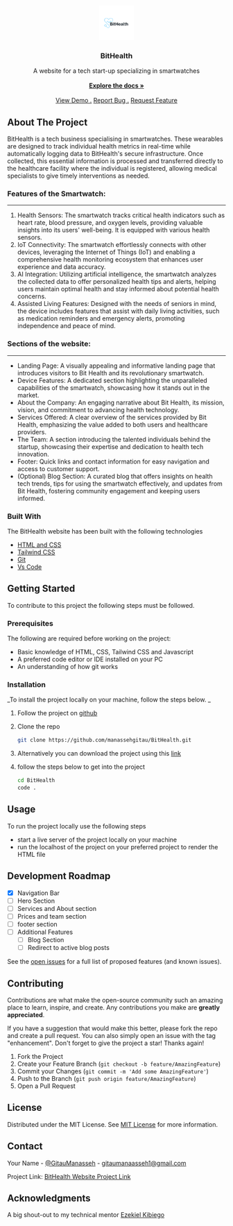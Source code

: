 
<br/>
<div align="center">
<a href="https://github.com/manassehgitau/BitHealth">
<img src="./assets/imgs/bitHealth.png" alt="Logo" width="80" height="80">
</a>
<h3 align="center">BitHealth</h3>
<p align="center">
A website for a tech start-up specializing in smartwatches
<br/>
<br/>
<a href="https://github.com/manassehgitau/BitHealth/blob/main/README.md"><strong>Explore the docs »</strong></a>
<br/>
<br/>
<a href="https://manassehgitau.github.io/BitHealth/">View Demo .</a>  
<a href="https://github.com/manassehgitau/BitHealth/issues">Report Bug .</a>
<a href="https://github.com/manassehgitau/BitHealth/issues">Request Feature</a>
</p>
</div>

 ## About The Project 

 <!-- > An Image of the screenshot is added -->

<!-- ![Product Screenshot](./assets/imgs/hero.png) -->

BitHealth is a tech business specialising in smartwatches. These wearables are designed to track individual health metrics in real-time while automatically logging data to BitHealth's secure infrastructure. Once collected, this essential information is processed and transferred directly to the healthcare facility where the individual is registered, allowing medical specialists to give timely interventions as needed.

### Features of the Smartwatch:
---

1. Health Sensors: The smartwatch tracks critical health indicators such as heart rate, blood pressure, and oxygen levels, providing valuable insights into its users' well-being. It is equipped with various health sensors.
2. IoT Connectivity: The smartwatch effortlessly connects with other devices, leveraging the Internet of Things (IoT) and enabling a comprehensive health monitoring ecosystem that enhances user experience and data accuracy.
3. AI Integration: Utilizing artificial intelligence, the smartwatch analyzes the collected data to offer personalized health tips and alerts, helping users maintain optimal health and stay informed about potential health concerns.
4. Assisted Living Features: Designed with the needs of seniors in mind, the device includes features that assist with daily living activities, such as medication reminders and emergency alerts, promoting independence and peace of mind.


### Sections of the website:
---

- Landing Page: A visually appealing and informative landing page that introduces visitors to Bit Health and its revolutionary smartwatch.
- Device Features: A dedicated section highlighting the unparalleled capabilities of the smartwatch, showcasing how it stands out in the market.
- About the Company: An engaging narrative about Bit Health, its mission, vision, and commitment to advancing health technology.
- Services Offered: A clear overview of the services provided by Bit Health, emphasizing the value added to both users and healthcare providers.
- The Team: A section introducing the talented individuals behind the startup, showcasing their expertise and dedication to health tech innovation.
- Footer: Quick links and contact information for easy navigation and access to customer support.
- (Optional) Blog Section: A curated blog that offers insights on health tech trends, tips for using the smartwatch effectively, and updates from Bit Health, fostering community engagement and keeping users informed.



 ### Built With
The BitHealth website has been built with the following technologies
- [HTML and CSS]()
- [Tailwind CSS]()
- [Git]()
- [Vs Code]()

 ## Getting Started
To contribute to this project the following steps must be followed.
 ### Prerequisites

The following are required before working on the project:
  - Basic knowledge of HTML, CSS, Tailwind CSS and Javascript
  - A preferred code editor or IDE installed on your PC
  - An understanding of how  git works

 ### Installation

_To install the project locally on your machine,  follow the steps below. _

1. Follow the project on [github](https://github.com/manassehgitau/BitHealth)
2. Clone the repo
   ```sh
   git clone https://github.com/manassehgitau/BitHealth.git
   ```
3. Alternatively you can download the project using this [link](https://github.com/manassehgitau/BitHealth)
   
4. follow the steps below to get into the project
   ```bash
   cd BitHealth
   code .
   ```
 ## Usage

To run the project locally use the following steps
- start a live server of the project locally on your machine
- run the localhost of the project on your preferred project to render the HTML file

 ##  Development Roadmap

- [x] Navigation  Bar
- [ ] Hero Section
- [ ] Services and  About section
- [ ] Prices and team section
- [ ] footer section
- [ ] Additional Features
  - [ ] Blog Section
  - [ ] Redirect to active blog posts

See the [open issues](https://github.com/manassehgitau/BitHealth/issues) for a full list of proposed features (and known issues).

 ## Contributing

Contributions are what make the open-source community such an amazing place to learn, inspire, and create. Any contributions you make are **greatly appreciated**.

If you have a suggestion that would make this better, please fork the repo and create a pull request. You can also simply open an issue with the tag "enhancement".
Don't forget to give the project a star! Thanks again!

1. Fork the Project
2. Create your Feature Branch (`git checkout -b feature/AmazingFeature`)
3. Commit your Changes (`git commit -m 'Add some AmazingFeature'`)
4. Push to the Branch (`git push origin feature/AmazingFeature`)
5. Open a Pull Request

 ## License

Distributed under the MIT License. See [MIT License](https://opensource.org/licenses/MIT) for more information.
 ## Contact

Your Name - [@GitauManasseh](https://twitter.com/GitauManasseh) - gitaumanaasseh1@gmail.com

Project Link: [BitHealth Website Project Link](https://github.com/manassehgitau/BitHealth)
 ## Acknowledgments

A big shout-out to my technical mentor 
[Ezekiel Kibiego](https://github.com/ezekielkibiego)



